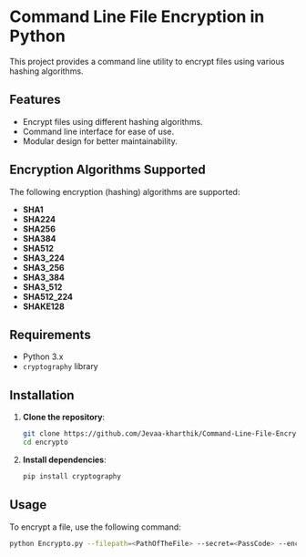 # Command Line File Encryption in Python

This project provides a command line utility to encrypt files using various hashing algorithms.

## Features
- Encrypt files using different hashing algorithms.
- Command line interface for ease of use.
- Modular design for better maintainability.

## Encryption Algorithms Supported
The following encryption (hashing) algorithms are supported:

- **SHA1**
- **SHA224**
- **SHA256**
- **SHA384**
- **SHA512**
- **SHA3_224**
- **SHA3_256**
- **SHA3_384**
- **SHA3_512**
- **SHA512_224**
- **SHAKE128**

## Requirements
- Python 3.x
- `cryptography` library

## Installation
1. **Clone the repository**:
    ```sh
    git clone https://github.com/Jevaa-kharthik/Command-Line-File-Encryption/tree/main
    cd encrypto
    ```
2. **Install dependencies**:
    ```sh
    pip install cryptography
    ```

## Usage
To encrypt a file, use the following command:
```sh
python Encrypto.py --filepath=<PathOfTheFile> --secret=<PassCode> --encryption=<TypeOfEncryption>
